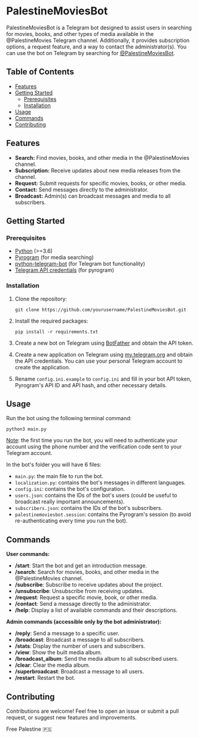 # PalestineMoviesBot

PalestineMoviesBot is a Telegram bot designed to assist users in searching for movies, books, and other types of media available in the @PalestineMovies Telegram channel. Additionally, it provides subscription options, a request feature, and a way to contact the administrator(s). You can use the bot on Telegram by searching for [@PalestineMoviesBot](https://t.me/PalestineMoviesBot).

## Table of Contents

- [Features](#features)
- [Getting Started](#getting-started)
  - [Prerequisites](#prerequisites)
  - [Installation](#installation)
- [Usage](#usage)
- [Commands](#commands)
- [Contributing](#contributing)

## Features

- **Search:** Find movies, books, and other media in the @PalestineMovies channel.
- **Subscription:** Receive updates about new media releases from the channel.
- **Request:** Submit requests for specific movies, books, or other media.
- **Contact:** Send messages directly to the administrator.
- **Broadcast:** Admin(s) can broadcast messages and media to all subscribers.

## Getting Started

### Prerequisites

- [Python](https://www.python.org/downloads/) (>=3.6)
- [Pyrogram](https://docs.pyrogram.org/) (for media searching)
- [python-telegram-bot](https://python-telegram-bot.readthedocs.io/) (for Telegram bot functionality)
- [Telegram API credentials](https://my.telegram.org/auth) (for pyrogram)

### Installation

1. Clone the repository:

   ```
   git clone https://github.com/yourusername/PalestineMoviesBot.git
   ```
   
3. Install the required packages:

   ```
   pip install -r requirements.txt
   ```
   
5. Create a new bot on Telegram using [BotFather](https://t.me/BotFather) and obtain the API token.
6. Create a new application on Telegram using [my.telegram.org](https://my.telegram.org/auth) and obtain the API credentials. You can use your personal Telegram account to create the application.
7. Rename `config.ini.example` to `config.ini` and fill in your bot API token, Pyrogram's API ID and API hash, and other necessary details.

## Usage

Run the bot using the following terminal command:

```
python3 main.py
```

<ins>Note</ins>: the first time you run the bot, you will need to authenticate your account using the phone number and the verification code sent to your Telegram account.

In the bot's folder you will have 6 files:
- `main.py`: the main file to run the bot.
- `localization.py`: contains the bot's messages in different languages.
- `config.ini`: contains the bot's configuration.
- `users.json`: contains the IDs of the bot's users (could be useful to broadcast really important announcements).
- `subscribers.json`: contains the IDs of the bot's subscribers.
- `palestinemoviesbot.session`: contains the Pyrogram's session (to avoid re-authenticating every time you run the bot).

## Commands

**User commands:**
- **/start**: Start the bot and get an introduction message.
- **/search**: Search for movies, books, and other media in the @PalestineMovies channel.
- **/subscribe**: Subscribe to receive updates about the project.
- **/unsubscribe**: Unsubscribe from receiving updates.
- **/request**: Request a specific movie, book, or other media.
- **/contact**: Send a message directly to the administrator.
- **/help**: Display a list of available commands and their descriptions.

**Admin commands (accessible only by the bot administrator):**
- **/reply**: Send a message to a specific user.
- **/broadcast**: Broadcast a message to all subscribers.
- **/stats**: Display the number of users and subscribers.
- **/view**: Show the built media album.
- **/broadcast_album**: Send the media album to all subscribed users.
- **/clear**: Clear the media album.
- **/superbroadcast**: Broadcast a message to all users.
- **/restart**: Restart the bot.

## Contributing

Contributions are welcome! Feel free to open an issue or submit a pull request, or suggest new features and improvements.

Free Palestine 🇵🇸
